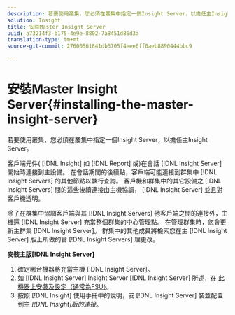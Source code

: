 ```yaml
---
description: 若要使用叢集，您必須在叢集中指定一個Insight Server，以擔任主Insight Server。
solution: Insight
title: 安裝Master Insight Server
uuid: a73214f3-b175-4e9e-8802-7a8451d86d3a
translation-type: tm+mt
source-git-commit: 27600561841db3705f4eee6ff0aeb8890444bbc9

---
```



# 安裝Master Insight Server{#installing-the-master-insight-server}

若要使用叢集，您必須在叢集中指定一個Insight Server，以擔任主Insight Server。

客戶端元件( [!DNL Insight] 如 [!DNL Report] 或)在會話 [!DNL Insight Server] 開始時連接到主設備。 在會話期間的後續點，客戶端可能連接到群集中 [!DNL Insight Servers] 的其他節點以執行查詢。 客戶機和群集中的其它設備之 [!DNL Insight Servers] 間的這些後續連接由主機協調， [!DNL Insight Server] 並且對客戶機透明。

除了在群集中協調客戶端與其 [!DNL Insight Servers] 他客戶端之間的連接外，主機還 [!DNL Insight Server] 充當整個群集的中心管理點。 在管理群集時，您會更新主群集 [!DNL Insight Server]。 群集中的其他成員將檢索您在主 [!DNL Insight Server] 版上所做的管 [!DNL Insight Servers] 理更改。

**安裝主版[!DNL Insight Server]**

1. 確定哪台機器將充當主機 [!DNL Insight Server]。
1. 如 [!DNL Insight Server] Insight Server [!DNL Insight Server] 所述，在 [此機器上安裝及設定（通常為FSU）](../../../../../../home/c-inst-svr/c-msr-server/c-msr-server.md)。
1. 按照 [!DNL Insight] 使用手冊中的說明，安 [!DNL Insight Server] 裝並配置到主 *[!DNL Insight]版的連接&#x200B;*。
